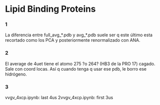 # Lipid Binding Proteins


### 1
La diferencia entre full\_avg\_\*.pdb y avg\_\*.pdb suele ser q este último
esta recortado como los PCA y posteriormente renormalizado con ANA.

### 2
El average de 4uet tiene el atomo 275 ?o 264? (HB3 de la PRO 17) cagado. Sale con coord
locas. Así q cuando tenga q usar ese pdb, le borro ese hidrógeno.

### 3
vvgv_4xcp.ipynb: last 4us
2vvgv_4xcp.ipynb: first 3us
